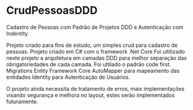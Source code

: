 # CrudPessoasDDD
Cadastro de Pessoas com Padrão de Projetos DDD e Autenticação com Indentity

Projeto criado para fins de estudo, um simples crud para cadastro de pessoas.
Projeto criado em C# com o framework .Net Core
Foi ultilizado neste projeto a arquitetura em camadas DDD para melhor separação das obrigatoriedades de cada camada.
Foi ultilado o padrão code first.
Migrations
Entity Framework Core
AutoMapper para mapeamento das entidades
Identity para Autenticação de Usuários.

O projeto ainda necessita de tratamento de erros, mais implementações visando segurança e melhora no layout, estes serão implementados futuramente.
